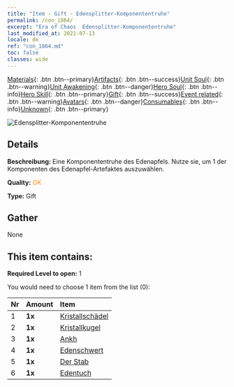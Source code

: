 ```yaml
---
title: "Item - Gift - Edensplitter-Komponententruhe"
permalink: /con_1864/
excerpt: "Era of Chaos  Edensplitter-Komponententruhe"
last_modified_at: 2021-07-13
locale: de
ref: "con_1864.md"
toc: false
classes: wide
---
```

 [Materials](/ItemsDE/){: .btn .btn--primary}[Artifacts](/ItemsDE/Artifacts/){: .btn .btn--success}[Unit Soul](/ItemsDE/UnitSoul/){: .btn .btn--warning}[Unit Awakening](/ItemsDE/UnitAwakening/){: .btn .btn--danger}[Hero Soul](/ItemsDE/HeroSoul/){: .btn .btn--info}[Hero Skill](/ItemsDE/HeroSkill/){: .btn .btn--primary}[Gift](/ItemsDE/Gift/){: .btn .btn--success}[Event related](/ItemsDE/Events/){: .btn .btn--warning}[Avatars](/ItemsDE/Avatars/){: .btn .btn--danger}[Consumables](/ItemsDE/Consumables/){: .btn .btn--info}[Unknown](/ItemsDE/Unknown/){: .btn .btn--primary}

 ![Edensplitter-Komponententruhe](/images/t/i_907487.png)

## Details
 **Beschreibung:** Eine Komponententruhe des Edenapfels. Nutze sie, um 1 der Komponenten des Edenapfel-Artefaktes auszuwählen.

 **Quality:** <span style="color: #FF8C00">OK</span>

 **Type:** Gift

## Gather

  None

## This item contains:

 **Required Level to open:** 1

 You would need to choose 1 item from the list (0):

  | Nr | Amount |     Item    |
  |:---|:-------|:------------|
  | 1 |  **1x** | [Kristallschädel](/ItemsDE/art_182/) |  | 
  | 2 |  **1x** | [Kristallkugel](/ItemsDE/art_183/) |  | 
  | 3 |  **1x** | [Ankh](/ItemsDE/art_184/) |  | 
  | 4 |  **1x** | [Edenschwert](/ItemsDE/art_185/) |  | 
  | 5 |  **1x** | [Der Stab](/ItemsDE/art_186/) |  | 
  | 6 |  **1x** | [Edentuch](/ItemsDE/art_187/) |  | 
